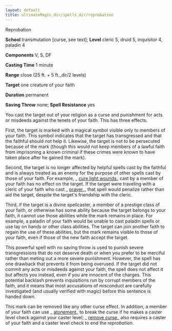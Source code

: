 ```yaml
---
layout: default
title: ultimateMagic_dir/spells_dir/reprobation
---
```

Reprobation

**School** transmutation [curse, see text]; **Level** cleric 5, druid 5, inquisitor 4, paladin 4

**Components** V, S, DF

**Casting Time** 1 minute

**Range** close (25 ft. + 5 ft._dir/2 levels)

**Target** one creature of your faith

**Duration** permanent

**Saving Throw** none; **Spell Resistance** yes

You cast the target out of your religion as a curse and punishment for acts or misdeeds against the tenets of your faith. This has three effects.

First, the target is marked with a magical symbol visible only to members of your faith. This symbol indicates that the target has transgressed and that the faithful should not help it. Likewise, the target is not to be persecuted because of the mark (though this would not keep members of a lawful faith from imprisoning a known criminal if these crimes were known to have taken place after he gained the mark).

Second, the target is no longer affected by helpful spells cast by the faithful and is always treated as an enemy for the purpose of other spells cast by those of your faith. For example, _ [cure light wounds](spells_dir/cureLightWounds#_cure-light-wounds)_ cast by a member of your faith has no effect on the target. If the target were traveling with a cleric of your faith who cast _ [prayer](spells_dir/prayer#_prayer)_, that spell would penalize rather than aid the target, despite the target's friendship with the cleric.

Third, if the target is a divine spellcaster, a member of a prestige class of your faith, or otherwise has some ability because the target belongs to your faith, it cannot use those abilities while the mark remains in place. For example, a paladin of your faith would be unable to cast paladin spells or use lay on hands or other class abilities. The target can join another faith to regain the use of these abilities, but the mark remains visible to those of your faith, even if those of the new faith accept the target.

This powerful spell with no saving throw is used to punish severe transgressions that do not deserve death or when you prefer to be merciful rather than meting out a more severe punishment. However, the spell has one drawback that prevents it from being overused. If the target did not commit any acts or misdeeds against your faith, the spell does not affect it but affects you instead, even if you are innocent of the charges. This potential backlash prevents inquisitions run by corrupt members of the faith, and it means that most accusations of misconduct are carefully investigated (and usually verified with magic) before this sentence is handed down.

This mark can be removed like any other curse effect. In addition, a member of your faith can use _ [atonement](spells_dir/atonement#_atonement)_ to break the curse if he makes a caster level check against your caster level; _ [remove curse](spells_dir/removeCurse#_remove-curse)_ also requires a caster of your faith and a caster level check to end the _reprobation_.


